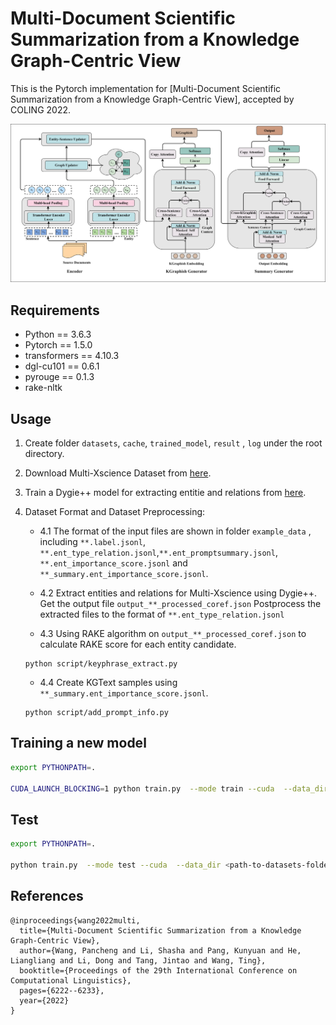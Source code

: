 # Multi-Document Scientific Summarization from a Knowledge Graph-Centric View
This is the Pytorch implementation for [Multi-Document Scientific Summarization from a Knowledge Graph-Centric View], accepted by COLING 2022.

<p align="center">
 <img src="images/model_arc.png" width="700"/>
</p>

## Requirements
* Python == 3.6.3
* Pytorch == 1.5.0
* transformers == 4.10.3
* dgl-cu101 == 0.6.1
* pyrouge == 0.1.3
* rake-nltk

## Usage
1. Create folder `datasets`, `cache`, `trained_model`, `result` , `log` under the root directory.

2. Download Multi-Xscience Dataset from [here](https://github.com/yaolu/Multi-XScience).

3. Train a Dygie++ model for extracting entitie and relations from [here](https://github.com/dwadden/dygiepp).

4. Dataset Format and Dataset Preprocessing:
    * 4.1 The format of the input files are shown in folder `example_data` , including `**.label.jsonl`, `**.ent_type_relation.jsonl`,`**.ent_promptsummary.jsonl`, `**.ent_importance_score.jsonl` and `**_summary.ent_importance_score.jsonl`.
    
    * 4.2 Extract entities and relations for Multi-Xscience using Dygie++. Get the output file `output_**_processed_coref.json`
    Postprocess the extracted files to the format of `**.ent_type_relation.jsonl`
    
    * 4.3 Using RAKE algorithm on `output_**_processed_coref.json` to calculate RAKE score for each entity candidate. 
    ```
    python script/keyphrase_extract.py
    ```
    
    * 4.4 Create KGText samples using `**_summary.ent_importance_score.jsonl`.
    ```
    python script/add_prompt_info.py
    ```

## Training a new model
```bash
export PYTHONPATH=.

CUDA_LAUNCH_BLOCKING=1 python train.py  --mode train --cuda  --data_dir <path-to-datasets-folder> --batch_size 4 --seed 666 --train_steps 100000 --save_checkpoint_steps 4000  --report_every 1  --visible_gpus 0 --gpu_ranks 0  --world_size 1 --accum_count 2 --dec_dropout 0.1 --enc_dropout 0.1  --model_path  <path-to-trained-model-folder>  --log_file <path-to-log-file>  --inter_layers 6,7 --inter_heads 8 --hier --doc_max_timesteps 50 --prop 3 --min_length1 100 --no_repeat_ngram_size1 3 --sep_optim false --num_workers 5 --lr_dec 0.05 --warmup_steps 8000 --lr 0.005 --enc_layers 6  --dec_layers 6 --use_nucleus_sampling false --label_smoothing 0.1 --entloss_weight 1 
```

## Test
```bash
export PYTHONPATH=.

python train.py  --mode test --cuda  --data_dir <path-to-datasets-folder> --batch_size 8 --valid_batch_size 8 --seed 666   --visible_gpus 0 --gpu_ranks 0 --dec_dropout 0.1 --enc_dropout 0.1  --lr 0.2 --label_smoothing 0.0  --log_file <path-to-log-file>  --inter_layers 6,7 --inter_heads 8 --doc_max_timesteps 50 --use_bert false --report_rouge --alpha 0.4 --max_length 400 --result_path <path-to-result-folder> --prop 3 --test_all false --sep_optim false   --use_bert false  --use_nucleus_sampling false --min_length1 100 --min_length2 110 --no_repeat_ngram_size1 3 --no_repeat_ngram_size2 3 --test_from <path-to-saved-model-checkpoint>
```

## References
```
@inproceedings{wang2022multi,
  title={Multi-Document Scientific Summarization from a Knowledge Graph-Centric View},
  author={Wang, Pancheng and Li, Shasha and Pang, Kunyuan and He, Liangliang and Li, Dong and Tang, Jintao and Wang, Ting},
  booktitle={Proceedings of the 29th International Conference on Computational Linguistics},
  pages={6222--6233},
  year={2022}
}
```